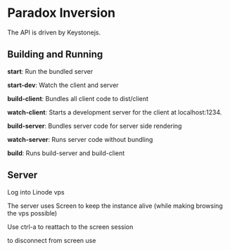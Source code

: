 # Paradox Inversion

The API is driven by Keystonejs.

## Building and Running

**start**: Run the bundled server

**start-dev**: Watch the client and server

**build-client**: Bundles all client code to dist/client

**watch-client**: Starts a development server for the client at localhost:1234.

**build-server**: Bundles server code for server side rendering

**watch-server**: Runs server code without bundling

**build**: Runs build-server and build-client

## Server

Log into Linode vps

The server uses Screen to keep the instance alive (while making browsing the vps possible)

Use ctrl-a to reattach to the screen session

to disconnect from screen use
